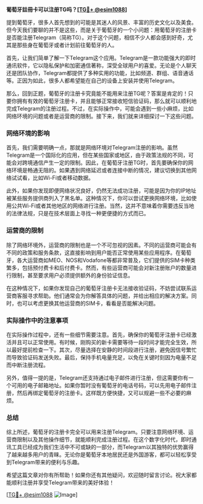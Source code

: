 **葡萄牙註冊卡可以注册TG吗？[[TG💪+ @esim1088](https://t.me/s/esim1088)]**

提到葡萄牙，很多人首先想到的可能是其迷人的风景、丰富的历史文化以及美食。但今天我们要聊的并不是这些，而是关于葡萄牙的一个小问题：用葡萄牙的注册卡是否能注册Telegram（简称TG）。对于这个问题，相信不少人都会感到好奇，尤其是那些身在葡萄牙或者计划前往葡萄牙的人。

首先，让我们简单了解一下Telegram这个应用。Telegram是一款功能强大的即时通讯软件，它以隐私保护和加密通信著称，深受全球用户的喜爱。无论是个人聊天还是团队协作，Telegram都提供了多种实用的功能，比如频道、群组、语音通话等。正因为如此，很多人都希望能在自己的设备上安装并使用Telegram。

那么，回到正题，葡萄牙的注册卡究竟能不能用来注册TG呢？答案是肯定的！只要你拥有有效的葡萄牙注册卡，并且能够正常接收短信验证码，那么就可以顺利地完成Telegram的注册过程。不过，在实际操作中，可能会遇到一些小麻烦，比如网络环境的问题或者是运营商的限制。接下来，我们就来详细探讨一下这些问题。

### 网络环境的影响

首先，我们需要明确一点，那就是网络环境对Telegram注册的影响。虽然Telegram是一个国际化的应用，但在某些国家或地区，由于政策法规的不同，可能会对跨境通信产生一定的限制。因此，在葡萄牙注册TG时，首先要确保你的网络环境是畅通无阻的。如果遇到网络延迟或者连接中断的情况，建议切换到其他网络试试看，比如Wi-Fi或者移动数据。

此外，如果你发现即便网络状况良好，仍然无法成功注册，可能是因为你的IP地址被某些服务提供商列入了黑名单。这种情况下，你可以尝试更换网络环境，比如使用公共Wi-Fi或者其他地区的网络进行注册。当然，这并不意味着你需要违反当地的法律法规，只是在技术层面上寻找一种更便捷的方式而已。

### 运营商的限制

除了网络环境外，运营商的限制也是一个不可忽视的因素。不同的运营商可能会有不同的政策和服务条款，这直接影响到用户能否正常使用某些应用程序。在葡萄牙，各大运营商如MEO、NOS和Vodafone等都非常普及，它们提供的SIM卡种类繁多，包括预付费卡和后付费卡。然而，有些运营商可能会对新注册账户的数量进行限制，甚至要求用户必须提供额外的身份验证信息。

在这种情况下，如果你发现自己的葡萄牙注册卡无法接收验证码，不妨尝试联系运营商客服寻求帮助。他们通常会为你解答具体的问题，并给出相应的解决方案。同时，也可以考虑更换其他运营商的SIM卡，看看是否能解决问题。

### 实际操作中的注意事项

在实际操作过程中，还有一些细节需要注意。首先，确保你的葡萄牙注册卡已经激活并且可以正常使用。有时候，刚购买的新卡需要等待一段时间才能完全生效，所以最好提前检查一下。其次，尽量选择在安静的时间段进行注册，避免因信号繁忙而导致验证码发送失败。最后，保持手机电量充足，以免在关键时刻因为电量不足而中断注册流程。

另外，值得一提的是，Telegram还支持通过电子邮件进行注册，但这需要你有一个可用的电子邮箱地址。如果你暂时没有葡萄牙的电话号码，可以先用电子邮件注册，然后再绑定葡萄牙的注册卡。这样既方便快捷，又可以规避一些不必要的麻烦。

### 总结

综上所述，葡萄牙的注册卡完全可以用来注册Telegram。只要注意网络环境、运营商限制以及其他操作细节，就能顺利完成注册过程。在这个数字化时代，即时通讯工具已经成为我们生活中不可或缺的一部分，而Telegram以其独特的优势赢得了越来越多用户的青睐。无论你是葡萄牙本地居民还是外国游客，都可以轻松享受到Telegram带来的便利与乐趣。

希望这篇文章对你有所帮助！如果你还有其他疑问，欢迎随时留言讨论。祝大家都能顺利注册并享受Telegram带来的美好体验！

[[TG💪+ @esim1088](https://t.me/s/esim1088) ![Image](https://i.postimg.cc/4NQfJmqS/Snipaste-2025-05-13-00-14-12.png)]